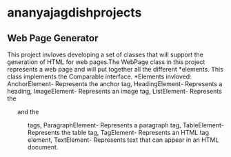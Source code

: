# ananyajagdishprojects

## Web Page Generator
This project invloves developing a set of classes that will support the generation of HTML for web pages.The WebPage class in this project represents a web page and will put together all the different *elements.  This class implements the Comparable interface. 
*Elements invloved: 
AnchorElement- Represents the anchor tag, HeadingElement- Represents a heading, ImageElement- Represents an image tag, ListElement- Represents the <ul> and the <ol> tags, ParagraphElement- Represents a paragraph tag, TableElement- Represents the table tag, TagElement- Represents an HTML tag element, TextElement- Represents text that can appear in an HTML document.
